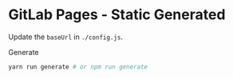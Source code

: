 # GitLab Pages - Static Generated

Update the `baseUrl` in `./config.js`.

Generate

```bash
yarn run generate # or npm run generate
```
